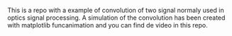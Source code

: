 This is a repo with a example of convolution of two signal normaly used in optics signal processing. A simulation of the convolution has been created with matplotlib funcanimation and you can find de video in this repo.

